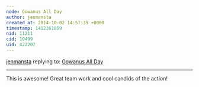 ```yaml
---
node: Gowanus All Day
author: jenmansta
created_at: 2014-10-02 14:57:39 +0000
timestamp: 1412261859
nid: 11211
cid: 10499
uid: 422207
---
```




[jenmansta](../profile/jenmansta) replying to: [Gowanus All Day](../notes/liz/09-30-2014/gowanus-all-day)

----
This is awesome! Great team work and cool candids of the action! 